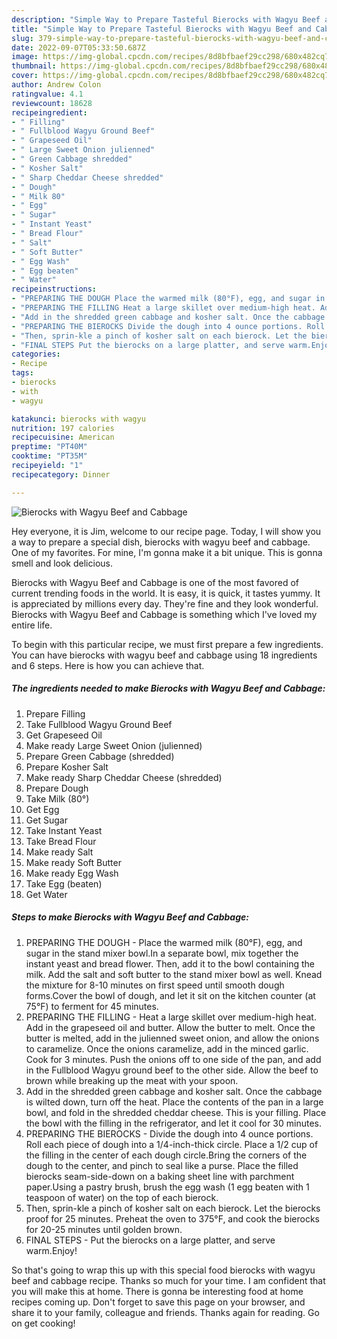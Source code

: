 ```yaml
---
description: "Simple Way to Prepare Tasteful Bierocks with Wagyu Beef and Cabbage"
title: "Simple Way to Prepare Tasteful Bierocks with Wagyu Beef and Cabbage"
slug: 379-simple-way-to-prepare-tasteful-bierocks-with-wagyu-beef-and-cabbage
date: 2022-09-07T05:33:50.687Z
image: https://img-global.cpcdn.com/recipes/8d8bfbaef29cc298/680x482cq70/bierocks-with-wagyu-beef-and-cabbage-recipe-main-photo.jpg
thumbnail: https://img-global.cpcdn.com/recipes/8d8bfbaef29cc298/680x482cq70/bierocks-with-wagyu-beef-and-cabbage-recipe-main-photo.jpg
cover: https://img-global.cpcdn.com/recipes/8d8bfbaef29cc298/680x482cq70/bierocks-with-wagyu-beef-and-cabbage-recipe-main-photo.jpg
author: Andrew Colon
ratingvalue: 4.1
reviewcount: 18628
recipeingredient:
- " Filling"
- " Fullblood Wagyu Ground Beef"
- " Grapeseed Oil"
- " Large Sweet Onion julienned"
- " Green Cabbage shredded"
- " Kosher Salt"
- " Sharp Cheddar Cheese shredded"
- " Dough"
- " Milk 80"
- " Egg"
- " Sugar"
- " Instant Yeast"
- " Bread Flour"
- " Salt"
- " Soft Butter"
- " Egg Wash"
- " Egg beaten"
- " Water"
recipeinstructions:
- "PREPARING THE DOUGH Place the warmed milk (80°F), egg, and sugar in the stand mixer bowl.In a separate bowl, mix together the instant yeast and bread flower. Then, add it to the bowl containing the milk. Add the salt and soft butter to the stand mixer bowl as well. Knead the mixture for 8-10 minutes on first speed until smooth dough forms.Cover the bowl of dough, and let it sit on the kitchen counter (at 75°F) to ferment for 45 minutes."
- "PREPARING THE FILLING Heat a large skillet over medium-high heat. Add in the grapeseed oil and butter. Allow the butter to melt. Once the butter is melted, add in the julienned sweet onion, and allow the onions to caramelize. Once the onions caramelize, add in the minced garlic. Cook for 3 minutes. Push the onions off to one side of the pan, and add in the Fullblood Wagyu ground beef to the other side. Allow the beef to brown while breaking up the meat with your spoon."
- "Add in the shredded green cabbage and kosher salt. Once the cabbage is wilted down, turn off the heat. Place the contents of the pan in a large bowl, and fold in the shredded cheddar cheese. This is your filling. Place the bowl with the filling in the refrigerator, and let it cool for 30 minutes."
- "PREPARING THE BIEROCKS Divide the dough into 4 ounce portions. Roll each piece of dough into a 1/4-inch-thick circle. Place a 1/2 cup of the filling in the center of each dough circle.Bring the corners of the dough to the center, and pinch to seal like a purse. Place the filled bierocks seam-side-down on a baking sheet line with parchment paper.Using a pastry brush, brush the egg wash (1 egg beaten with 1 teaspoon of water) on the top of each bierock."
- "Then, sprin-kle a pinch of kosher salt on each bierock. Let the bierocks proof for 25 minutes. Preheat the oven to 375°F, and cook the bierocks for 20-25 minutes until golden brown."
- "FINAL STEPS Put the bierocks on a large platter, and serve warm.Enjoy!"
categories:
- Recipe
tags:
- bierocks
- with
- wagyu

katakunci: bierocks with wagyu 
nutrition: 197 calories
recipecuisine: American
preptime: "PT40M"
cooktime: "PT35M"
recipeyield: "1"
recipecategory: Dinner

---
```



![Bierocks with Wagyu Beef and Cabbage](https://img-global.cpcdn.com/recipes/8d8bfbaef29cc298/680x482cq70/bierocks-with-wagyu-beef-and-cabbage-recipe-main-photo.jpg)

Hey everyone, it is Jim, welcome to our recipe page. Today, I will show you a way to prepare a special dish, bierocks with wagyu beef and cabbage. One of my favorites. For mine, I'm gonna make it a bit unique. This is gonna smell and look delicious.



Bierocks with Wagyu Beef and Cabbage is one of the most favored of current trending foods in the world. It is easy, it is quick, it tastes yummy. It is appreciated by millions every day. They're fine and they look wonderful. Bierocks with Wagyu Beef and Cabbage is something which I've loved my entire life.


To begin with this particular recipe, we must first prepare a few ingredients. You can have bierocks with wagyu beef and cabbage using 18 ingredients and 6 steps. Here is how you can achieve that.

<!--inarticleads1-->

##### The ingredients needed to make Bierocks with Wagyu Beef and Cabbage:

1. Prepare  Filling
1. Take  Fullblood Wagyu Ground Beef
1. Get  Grapeseed Oil
1. Make ready  Large Sweet Onion (julienned)
1. Prepare  Green Cabbage (shredded)
1. Prepare  Kosher Salt
1. Make ready  Sharp Cheddar Cheese (shredded)
1. Prepare  Dough
1. Take  Milk (80°)
1. Get  Egg
1. Get  Sugar
1. Take  Instant Yeast
1. Take  Bread Flour
1. Make ready  Salt
1. Make ready  Soft Butter
1. Make ready  Egg Wash
1. Take  Egg (beaten)
1. Get  Water




<!--inarticleads2-->

##### Steps to make Bierocks with Wagyu Beef and Cabbage:

1. PREPARING THE DOUGH - Place the warmed milk (80°F), egg, and sugar in the stand mixer bowl.In a separate bowl, mix together the instant yeast and bread flower. Then, add it to the bowl containing the milk. Add the salt and soft butter to the stand mixer bowl as well. Knead the mixture for 8-10 minutes on first speed until smooth dough forms.Cover the bowl of dough, and let it sit on the kitchen counter (at 75°F) to ferment for 45 minutes.
1. PREPARING THE FILLING - Heat a large skillet over medium-high heat. Add in the grapeseed oil and butter. Allow the butter to melt. Once the butter is melted, add in the julienned sweet onion, and allow the onions to caramelize. Once the onions caramelize, add in the minced garlic. Cook for 3 minutes. Push the onions off to one side of the pan, and add in the Fullblood Wagyu ground beef to the other side. Allow the beef to brown while breaking up the meat with your spoon.
1. Add in the shredded green cabbage and kosher salt. Once the cabbage is wilted down, turn off the heat. Place the contents of the pan in a large bowl, and fold in the shredded cheddar cheese. This is your filling. Place the bowl with the filling in the refrigerator, and let it cool for 30 minutes.
1. PREPARING THE BIEROCKS - Divide the dough into 4 ounce portions. Roll each piece of dough into a 1/4-inch-thick circle. Place a 1/2 cup of the filling in the center of each dough circle.Bring the corners of the dough to the center, and pinch to seal like a purse. Place the filled bierocks seam-side-down on a baking sheet line with parchment paper.Using a pastry brush, brush the egg wash (1 egg beaten with 1 teaspoon of water) on the top of each bierock.
1. Then, sprin-kle a pinch of kosher salt on each bierock. Let the bierocks proof for 25 minutes. Preheat the oven to 375°F, and cook the bierocks for 20-25 minutes until golden brown.
1. FINAL STEPS - Put the bierocks on a large platter, and serve warm.Enjoy!




So that's going to wrap this up with this special food bierocks with wagyu beef and cabbage recipe. Thanks so much for your time. I am confident that you will make this at home. There is gonna be interesting food at home recipes coming up. Don't forget to save this page on your browser, and share it to your family, colleague and friends. Thanks again for reading. Go on get cooking!
